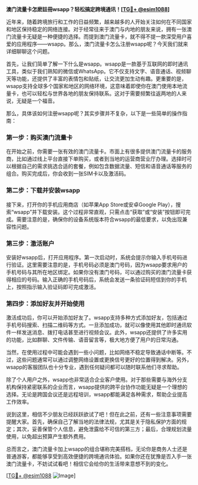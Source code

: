 **澳门流量卡怎麽註冊wsapp？轻松搞定跨境通讯！[[TG💪+ @esim1088](https://t.me/s/esim1088)]**

近年来，随着跨境旅行和工作的日益频繁，越来越多的人开始关注如何在不同国家和地区保持稳定的网络连接。对于经常往来于澳门与内地的朋友来说，拥有一张澳门流量卡无疑是一种便捷的选择。而提到澳门流量卡，就不得不提一款深受用户喜爱的应用程序——wsapp。那么，澳门流量卡怎么注册wsapp呢？今天我们就来详细聊聊这个问题。

首先，让我们简单了解一下什么是wsapp。wsapp是一款基于互联网的即时通讯工具，类似于我们熟知的微信或WhatsApp。它不仅支持文字、语音通话、视频聊天等功能，还提供了丰富的表情包和贴纸，让交流更加生动有趣。更重要的是，wsapp支持全球多个国家和地区的网络环境，这意味着即使你在澳门使用本地流量卡，也可以轻松与世界各地的朋友保持联系。这对于需要频繁往返两地的人来说，无疑是一个福音。

那么，具体该如何注册wsapp呢？其实步骤并不复杂，以下是一些简单的操作指南：

### 第一步：购买澳门流量卡

在开始之前，你需要一张有效的澳门流量卡。市面上有很多提供澳门流量卡的服务商，比如通过线上平台直接下单购买，或者到当地的运营商营业厅办理。选择时可以根据自己的需求挑选合适的套餐，例如包含数据流量、短信和语音通话等服务的组合。购买完成后，你会收到一张SIM卡以及激活码。

### 第二步：下载并安装wsapp

接下来，打开你的手机应用商店（如苹果App Store或安卓Google Play），搜索“wsapp”并下载安装。这个过程非常直观，只需点击“获取”或“安装”按钮即可完成。需要注意的是，确保你的设备系统版本符合wsapp的最低要求，以免出现兼容性问题。

### 第三步：激活账户

安装好wsapp后，打开应用程序。第一次启动时，系统会提示你输入手机号码进行验证。这里需要注意的是，手机号码必须是澳门号码，因为wsapp要求用户的手机号码与其所在地区绑定。如果你没有澳门号码，可以通过购买的澳门流量卡获得相应的号码。输入正确的手机号码后，系统会发送一条验证码短信到你的手机上，按照指示输入验证码即可完成激活。

### 第四步：添加好友并开始使用

激活成功后，你可以开始添加好友了。wsapp支持多种方式添加好友，包括通过手机号码搜索、扫描二维码等方式。一旦添加成功，就可以像使用其他即时通讯软件一样发送消息、拨打电话甚至进行视频会议。此外，wsapp还提供了许多实用的功能，比如群聊、文件传输、语音留言等，极大地方便了用户的日常沟通。

当然，在使用过程中可能会遇到一些小问题，比如网络不稳定导致通话中断等。不过，这些问题通常可以通过调整网络设置或更换信号更好的位置得到解决。另外，wsapp的客服团队也十分专业，遇到任何疑问都可以随时联系他们寻求帮助。

除了个人用户之外，wsapp也非常适合企业客户使用。对于那些需要与海外分支机构保持紧密联系的企业而言，wsapp提供的跨平台协作功能无疑是一个理想的选择。无论是跨国会议还是远程培训，wsapp都能满足各种需求，帮助企业提高工作效率。

说到这里，相信不少朋友已经跃跃欲试了吧！但在此之前，还有一些注意事项需要提醒大家。首先，确保自己了解当地的法律法规，尤其是关于隐私保护方面的规定；其次，妥善保管个人信息，避免泄露给不可信的第三方；最后，合理规划流量使用，以免超出预算产生额外费用。

总而言之，澳门流量卡加上wsapp的组合堪称完美搭档，无论你是商务人士还是普通游客，都能够享受到高效便捷的跨境通讯体验。如果你还在犹豫是否入手一张澳门流量卡，不妨试试看吧！相信它会给你的生活带来意想不到的变化。

[[TG💪+ @esim1088](https://t.me/s/esim1088) ![Image](https://i.postimg.cc/4NQfJmqS/Snipaste-2025-05-13-00-14-12.png)]